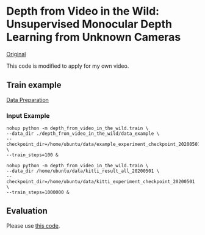 # Depth from Video in the Wild: Unsupervised Monocular Depth Learning from Unknown Cameras

[Original](https://github.com/google-research/google-research/tree/master/depth_from_video_in_the_wild)

This code is modified to apply for my own video.

## Train example

[Data Preparation](https://github.com/go125/PrepareDataForDFV)

### Input Example

```script
nohup python -m depth_from_video_in_the_wild.train \
--data_dir ./depth_from_video_in_the_wild/data_example \
--checkpoint_dir=/home/ubuntu/data/example_experiment_checkpoint_20200501 \
--train_steps=100 &

```

```script
nohup python -m depth_from_video_in_the_wild.train \
--data_dir /home/ubuntu/data/kitti_result_all_20200501 \
--checkpoint_dir=/home/ubuntu/data/kitti_experiment_checkpoint_20200501 \
--train_steps=1000000 &

```

## Evaluation


Please use [this code](https://github.com/go125/struct2depth_eval).

